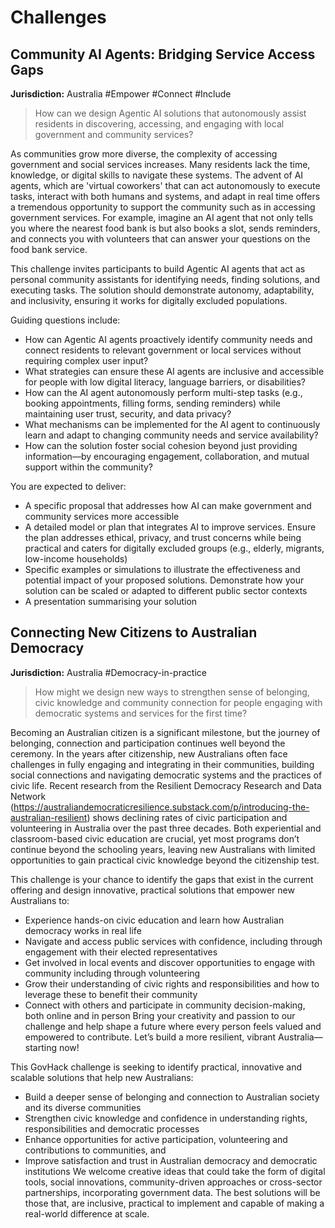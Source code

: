 # Challenges

## Community AI Agents: Bridging Service Access Gaps

**Jurisdiction:** Australia
#Empower #Connect #Include

> How can we design Agentic AI solutions that autonomously assist residents in discovering, accessing, and engaging with local government and community services?

As communities grow more diverse, the complexity of accessing government and social services increases. Many residents lack the time, knowledge, or digital skills to navigate these systems. The advent of AI agents, which are 'virtual coworkers' that can act autonomously to execute tasks, interact with both humans and systems, and adapt in real time offers a tremendous opportunity to support the community such as in accessing government services. For example, imagine an AI agent that not only tells you where the nearest food bank is but also books a slot, sends reminders, and connects you with volunteers that can answer your questions on the food bank service.

This challenge invites participants to build Agentic AI agents that act as personal community assistants for identifying needs, finding solutions, and executing tasks. The solution should demonstrate autonomy, adaptability, and inclusivity, ensuring it works for digitally excluded populations.

Guiding questions include:

- How can Agentic AI agents proactively identify community needs and connect residents to relevant government or local services without requiring complex user input?
- What strategies can ensure these AI agents are inclusive and accessible for people with low digital literacy, language barriers, or disabilities?
- How can the AI agent autonomously perform multi-step tasks (e.g., booking appointments, filling forms, sending reminders) while maintaining user trust, security, and data privacy?
- What mechanisms can be implemented for the AI agent to continuously learn and adapt to changing community needs and service availability?
- How can the solution foster social cohesion beyond just providing information—by encouraging engagement, collaboration, and mutual support within the community?

You are expected to deliver:

- A specific proposal that addresses how AI can make government and community services more accessible
- A detailed model or plan that integrates AI to improve services. Ensure the plan addresses ethical, privacy, and trust concerns while being practical and caters for digitally excluded groups (e.g., elderly, migrants, low-income households)
- Specific examples or simulations to illustrate the effectiveness and potential impact of your proposed solutions. Demonstrate how your solution can be scaled or adapted to different public sector contexts
- A presentation summarising your solution

## Connecting New Citizens to Australian Democracy

**Jurisdiction:** Australia
#Democracy-in-practice

> How might we design new ways to strengthen sense of belonging, civic knowledge and community connection for people engaging with democratic systems and services for the first time?

Becoming an Australian citizen is a significant milestone, but the journey of belonging, connection and participation continues well beyond the ceremony. In the years after citizenship, new Australians often face challenges in fully engaging and integrating in their communities, building social connections and navigating democratic systems and the practices of civic life.
Recent research from the Resilient Democracy Research and Data Network (https://australiandemocraticresilience.substack.com/p/introducing-the-australian-resilient) shows declining rates of civic participation and volunteering in Australia over the past three decades. Both experiential and classroom-based civic education are crucial, yet most programs don’t continue beyond the schooling years, leaving new Australians with limited opportunities to gain practical civic knowledge beyond the citizenship test.

This challenge is your chance to identify the gaps that exist in the current offering and design innovative, practical solutions that empower new Australians to:

- Experience hands-on civic education and learn how Australian democracy works in real life
- Navigate and access public services with confidence, including through engagement with their elected representatives
- Get involved in local events and discover opportunities to engage with community including through volunteering
- Grow their understanding of civic rights and responsibilities and how to leverage these to benefit their community
- Connect with others and participate in community decision-making, both online and in person
  Bring your creativity and passion to our challenge and help shape a future where every person feels valued and empowered to contribute. Let’s build a more resilient, vibrant Australia—starting now!

This GovHack challenge is seeking to identify practical, innovative and scalable solutions that help new Australians:

- Build a deeper sense of belonging and connection to Australian society and its diverse communities
- Strengthen civic knowledge and confidence in understanding rights, responsibilities and democratic processes
- Enhance opportunities for active participation, volunteering and contributions to communities, and
- Improve satisfaction and trust in Australian democracy and democratic institutions
  We welcome creative ideas that could take the form of digital tools, social innovations, community-driven approaches or cross-sector partnerships, incorporating government data. The best solutions will be those that, are inclusive, practical to implement and capable of making a real-world difference at scale.
